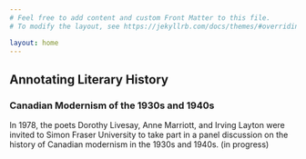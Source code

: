```yaml
---
# Feel free to add content and custom Front Matter to this file.
# To modify the layout, see https://jekyllrb.com/docs/themes/#overriding-theme-defaults

layout: home
---
```


## Annotating Literary History
### Canadian Modernism of the 1930s and 1940s
In 1978, the poets Dorothy Livesay, Anne Marriott, and Irving Layton were invited to Simon Fraser University to take part in a panel discussion on the history of Canadian modernism in the 1930s and 1940s. (in progress)
